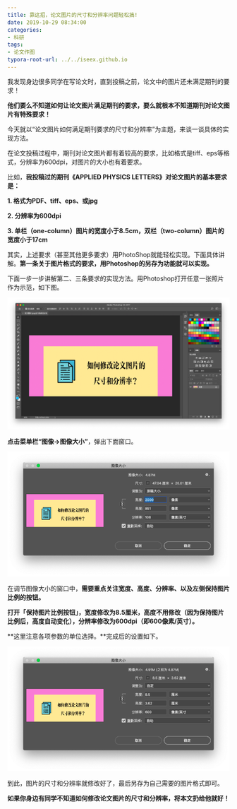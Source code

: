 ```yaml
---
title: 靠这招，论文图片的尺寸和分辨率问题轻松搞!
date: 2019-10-29 08:34:00
categories:
- 科研
tags:
- 论文作图
typora-root-url: ../../iseex.github.io
---
```


我发现身边很多同学在写论文时，直到投稿之前，论文中的图片还未满足期刊的要求！

**他们要么不知道如何让论文图片满足期刊的要求，要么就根本不知道期刊对论文图片有特殊要求！**

今天就以“论文图片如何满足期刊要求的尺寸和分辨率”为主题，来谈一谈具体的实现方法。


在论文投稿过程中，期刊对论文图片都有着较高的要求，比如格式是tiff、eps等格式，分辨率为600dpi，对图片的大小也有着要求。

比如，**我投稿过的期刊《APPLIED PHYSICS LETTERS》对论文图片的基本要求是：**

**1. 格式为PDF、tiff、eps、或jpg**

**2. 分辨率为600dpi**

**3. 单栏（one-column）图片的宽度小于8.5cm，双栏（two-column）图片的宽度小于17cm**

其实，上述要求（甚至其他更多要求）用PhotoShop就能轻松实现。下面具体讲解。**第一条关于图片格式的要求，用Photoshop的另存为功能就可以实现。**

下面一步一步讲解第二、三条要求的实现方法。用Photoshop打开任意一张照片作为示范，如下图。

![](/assets/images/posts/Research/figure-open.png)

**点击菜单栏“图像->图像大小”**，弹出下面窗口。

![](/assets/images/posts/Research/figure-size.png)

在调节图像大小的窗口中，**需要重点关注宽度、高度、分辨率、以及左侧保持图片比例的按钮。**

**打开「保持图片比例按钮」，宽度修改为8.5厘米，高度不用修改（因为保持图片比例后，高度自动变化），分辨率修改为600dpi（即600像素/英寸）。**

**这里注意各项参数的单位选择。**完成后的设置如下。

![](/assets/images/posts/Research/figure-size-change.png)

到此，图片的尺寸和分辨率就修改好了，最后另存为自己需要的图片格式即可。

**如果你身边有同学不知道如何修改论文图片的尺寸和分辨率，将本文扔给他就好！**